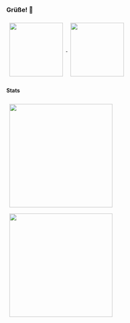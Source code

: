 ### Grüße! 👋

<a href="https://github.com/voxpupuli/vox-pupuli-tasks">
  <img align="center" style="height:140px;margin:0.5rem" src="https://github-readme-stats.vercel.app/api/pin/?username=voxpupuli&repo=vox-pupuli-tasks&title_color=ffffff&text_color=c9cacc&icon_color=4AB197&bg_color=1A2B34" />
</a>
<a href="https://github.com/flipez/rocket-lang">
  <img align="center" style="height:140px;margin:0.5rem" src="https://github-readme-stats.vercel.app/api/pin/?username=flipez&repo=rocket-lang&title_color=ffffff&text_color=c9cacc&icon_color=4AB197&bg_color=1A2B34" />
</a>

#### Stats

<a href="https://github.com/flipez">
  <img align="center" style="height:270px;margin:0.5rem" src="https://github-readme-stats.vercel.app/api/top-langs/?username=flipez&hide=html,css&title_color=ffffff&text_color=c9cacc&icon_color=4AB197&bg_color=1A2B34" />
</a>

<a href="https://github.com/flipez">
  <img align="center" style="height:270px;margin:0.5rem" src="https://github-readme-stats.vercel.app/api?username=flipez&show_icons=true&line_height=27&count_private=true&title_color=ffffff&text_color=c9cacc&icon_color=4AB097&bg_color=1A2B34"" />
</a>

<!--
**Flipez/flipez** is a ✨ _special_ ✨ repository because its `README.md` (this file) appears on your GitHub profile.

Here are some ideas to get you started:

- 🔭 I’m currently working on ...
- 🌱 I’m currently learning ...
- 👯 I’m looking to collaborate on ...
- 🤔 I’m looking for help with ...
- 💬 Ask me about ...
- 📫 How to reach me: ...
- 😄 Pronouns: ...
- ⚡ Fun fact: ...
-->
